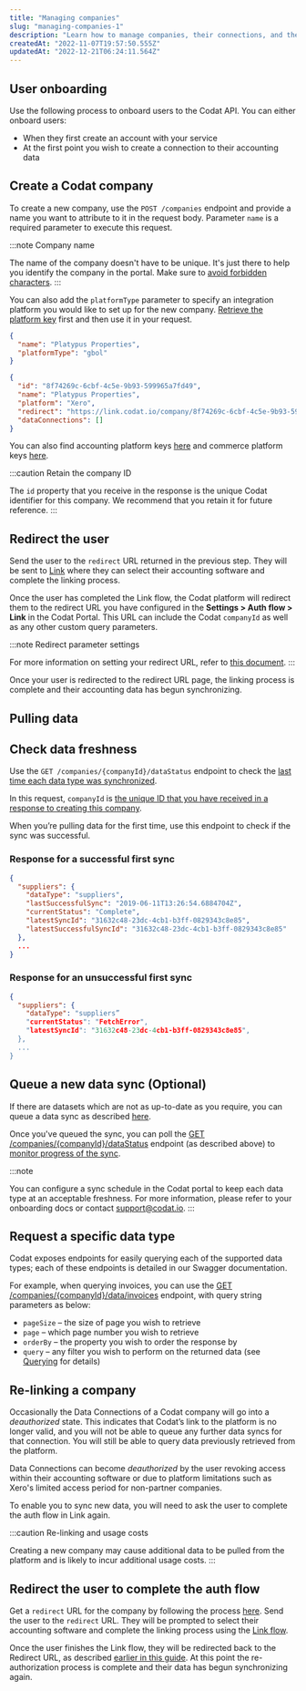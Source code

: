```yaml
---
title: "Managing companies"
slug: "managing-companies-1"
description: "Learn how to manage companies, their connections, and their data via API"
createdAt: "2022-11-07T19:57:50.555Z"
updatedAt: "2022-12-21T06:24:11.564Z"
---
```


## User onboarding

Use the following process to onboard users to the Codat API. You can either onboard users:

- When they first create an account with your service
- At the first point you wish to create a connection to their accounting data

## Create a Codat company

To create a new company, use the `POST /companies` endpoint and provide a name you want to attribute to it in the request body. Parameter `name` is a required parameter to execute this request.

:::note Company name

The name of the company doesn't have to be unique. It's just there to help you identify the company in the portal. Make sure to [avoid forbidden characters](/core-concepts/companies).
:::

You can also add the `platformType` parameter to specify an integration platform you would like to set up for the new company. [Retrieve the platform key](/integrations/accounting/accounting-platform-keys) first and then use it in your request.

```json Sample request
{
  "name": "Platypus Properties",
  "platformType": "gbol"
}
```

```json Sample response
{
  "id": "8f74269c-6cbf-4c5e-9b93-599965a7fd49",
  "name": "Platypus Properties",
  "platform": "Xero",
  "redirect": "https://link.codat.io/company/8f74269c-6cbf-4c5e-9b93-599965a7fd49",
  "dataConnections": []
}
```

You can also find accounting platform keys [here](/integrations/accounting/accounting-platform-keys) and commerce platform keys [here](/integrations/commerce/commerce-platform-keys).

:::caution Retain the company ID

The `id` property that you receive in the response is the unique Codat identifier for this company. We recommend that you retain it for future reference.
:::

## Redirect the user

Send the user to the `redirect` URL returned in the previous step. They will be sent to [Link](/auth-flow/authorize-hosted-link) where they can select their accounting software and complete the linking process.

Once the user has completed the Link flow, the Codat platform will redirect them to the redirect URL you have configured in the **Settings > Auth flow > Link** in the Codat Portal. This URL can include the Codat `companyId` as well as any other custom query parameters.

:::note Redirect parameter settings

For more information on setting your redirect URL, refer to [this document](/redirect-urls).
:::

Once your user is redirected to the redirect URL page, the linking process is complete and their accounting data has begun synchronizing.

## Pulling data

## Check data freshness

Use the `GET /companies/{companyId}/dataStatus` endpoint to check the [last time each data type was synchronized](/core-concepts/status).

In this request, `companyId` is [the unique ID that you have received in a response to creating this company](/using-the-api/managing-companies-1#create-a-codat-company).

When you’re pulling data for the first time, use this endpoint to check if the sync was successful.

### Response for a successful first sync

```json
{
  "suppliers": {
    "dataType": "suppliers",
    "lastSuccessfulSync": "2019-06-11T13:26:54.6884704Z",
    "currentStatus": "Complete",
    "latestSyncId": "31632c48-23dc-4cb1-b3ff-0829343c8e85",
    "latestSuccessfulSyncId": "31632c48-23dc-4cb1-b3ff-0829343c8e85"
  },
  ...
}
```

### Response for an unsuccessful first sync

```json
{
  "suppliers": {
    "dataType": "suppliers”
    "currentStatus": "FetchError",
    "latestSyncId": "31632c48-23dc-4cb1-b3ff-0829343c8e85",
  },
  ...
}
```

## Queue a new data sync (Optional)

If there are datasets which are not as up-to-date as you require, you can queue a data sync as described [here](/using-the-api/queueing-data-syncs-1).

Once you've queued the sync, you can poll the [GET /companies/{companyId}/dataStatus](/codat-api#/operations/get-companies-companyId-dataStatus) endpoint (as described above) to [monitor progress of the sync](/core-concepts/status).

:::note

You can configure a sync schedule in the Codat portal to keep each data type at an acceptable freshness. For more information, please refer to your onboarding docs or contact [support@codat.io](mailto:support@codat.io).
:::

## Request a specific data type

Codat exposes endpoints for easily querying each of the supported data types; each of these endpoints is detailed in our Swagger documentation.

For example, when querying invoices, you can use the [GET /companies/{companyId}/data/invoices](/accounting-api#/operations/list-invoices) endpoint, with query string parameters as below:

- `pageSize` – the size of page you wish to retrieve
- `page` – which page number you wish to retrieve
- `orderBy` – the property you wish to order the response by
- `query` – any filter you wish to perform on the returned data (see [Querying](/using-the-api/querying) for details)

## Re-linking a company

Occasionally the Data Connections of a Codat company will go into a _deauthorized_ state. This indicates that Codat’s link to the platform is no longer valid, and you will not be able to queue any further data syncs for that connection. You will still be able to query data previously retrieved from the platform.

Data Connections can become _deauthorized_ by the user revoking access within their accounting software or due to platform limitations such as Xero's limited access period for non-partner companies.

To enable you to sync new data, you will need to ask the user to complete the auth flow in Link again.

:::caution Re-linking and usage costs

Creating a new company may cause additional data to be pulled from the platform and is likely to incur additional usage costs.
:::

## Redirect the user to complete the auth flow

Get a `redirect` URL for the company by following the process [here](/auth-flow/authorize-hosted-link). Send the user to the `redirect` URL. They will be prompted to select their accounting software and complete the linking process using the [Link flow](/auth-flow/overview).

Once the user finishes the Link flow, they will be redirected back to the Redirect URL, as described [earlier in this guide](/using-the-api/managing-companies-1#redirect-the-user). At this point the re-authorization process is complete and their data has begun synchronizing again.
